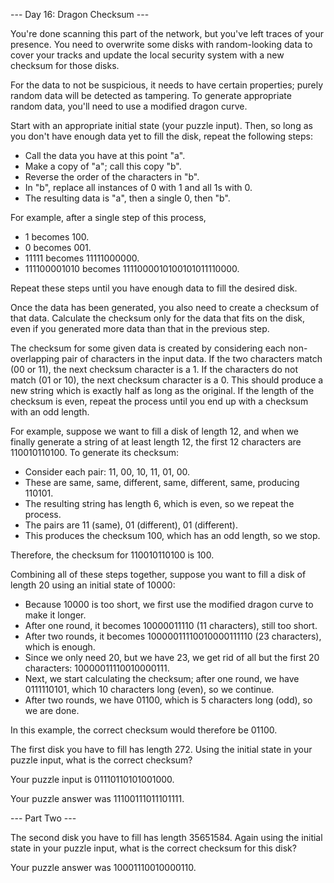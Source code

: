 --- Day 16: Dragon Checksum ---

You're done scanning this part of the network, but you've left traces of your presence. You need to overwrite some disks with 
random-looking data to cover your tracks and update the local security system with a new checksum for those disks.

For the data to not be suspicious, it needs to have certain properties; purely random data will be detected as tampering. To 
generate appropriate random data, you'll need to use a modified dragon curve.

Start with an appropriate initial state (your puzzle input). Then, so long as you don't have enough data yet to fill the disk, 
repeat the following steps:

- Call the data you have at this point "a".
- Make a copy of "a"; call this copy "b".
- Reverse the order of the characters in "b".
- In "b", replace all instances of 0 with 1 and all 1s with 0.
- The resulting data is "a", then a single 0, then "b".

For example, after a single step of this process,

- 1 becomes 100.
- 0 becomes 001.
- 11111 becomes 11111000000.
- 111100001010 becomes 1111000010100101011110000.

Repeat these steps until you have enough data to fill the desired disk.

Once the data has been generated, you also need to create a checksum of that data. Calculate the checksum only for the data that 
fits on the disk, even if you generated more data than that in the previous step.

The checksum for some given data is created by considering each non-overlapping pair of characters in the input data. If the two 
characters match (00 or 11), the next checksum character is a 1. If the characters do not match (01 or 10), the next checksum 
character is a 0. This should produce a new string which is exactly half as long as the original. If the length of the checksum 
is even, repeat the process until you end up with a checksum with an odd length.

For example, suppose we want to fill a disk of length 12, and when we finally generate a string of at least length 12, the first 
12 characters are 110010110100. To generate its checksum:

- Consider each pair: 11, 00, 10, 11, 01, 00.
- These are same, same, different, same, different, same, producing 110101.
- The resulting string has length 6, which is even, so we repeat the process.
- The pairs are 11 (same), 01 (different), 01 (different).
- This produces the checksum 100, which has an odd length, so we stop.

Therefore, the checksum for 110010110100 is 100.

Combining all of these steps together, suppose you want to fill a disk of length 20 using an initial state of 10000:

- Because 10000 is too short, we first use the modified dragon curve to make it longer.
- After one round, it becomes 10000011110 (11 characters), still too short.
- After two rounds, it becomes 10000011110010000111110 (23 characters), which is enough.
- Since we only need 20, but we have 23, we get rid of all but the first 20 characters: 10000011110010000111.
- Next, we start calculating the checksum; after one round, we have 0111110101, which 10 characters long (even), so we continue.
- After two rounds, we have 01100, which is 5 characters long (odd), so we are done.

In this example, the correct checksum would therefore be 01100.

The first disk you have to fill has length 272. Using the initial state in your puzzle input, what is the correct checksum?

Your puzzle input is 01110110101001000.

Your puzzle answer was 11100111011101111.

--- Part Two ---

The second disk you have to fill has length 35651584. Again using the initial state in your puzzle input, what is the correct 
checksum for this disk?

Your puzzle answer was 10001110010000110.

